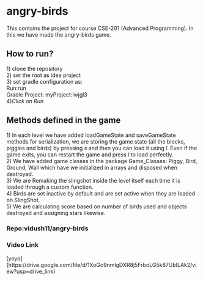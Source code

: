 <h1>angry-birds</h1>

This contains the project for course CSE-201 (Advanced Programming). In this we have made the angry-birds game.

<h2>How to run?</h2>
1) clone the repository<br>
2) set the root as idea project<br>
3) set gradle configuration as:
<br>
Run:run<br>
Gradle Project: myProject:lwjgl3 

<br>
4)<i>Click on Run</i>

<h2>Methods defined in the game</h2>
1) In each level we have added loadGameState and saveGameState methods for serialization, we are storing the game state (all the blocks, piggies and birds) by pressing <i> s</i> and then you can load it using <i>l</i>. Even if the game exits, you can restart the game and press <i>l</i> to load perfectly.
<br>
2) We have added game classes in the package Game_Classes: Piggy, Bird, Ground, Wall which have we initialized in arrays and disposed when destroyed.
<br>
3) We are Remaking the slingshot inside the level itself each time it is loaded through a custom function.
<br>
4) Birds are set inactive by default and are set active when they are loaded on SlingShot.
<br>
5) We are calculating score based on number of birds used and objects destroyed and assigning stars likewise.



<h3>Repo:vidush11/angry-birds</h3>


<h3>Video Link</h3>
[yoyo](https://drive.google.com/file/d/1XoGo9nmlgDXR8j5FrboLG5k87UbILAk2/view?usp=drive_link)
